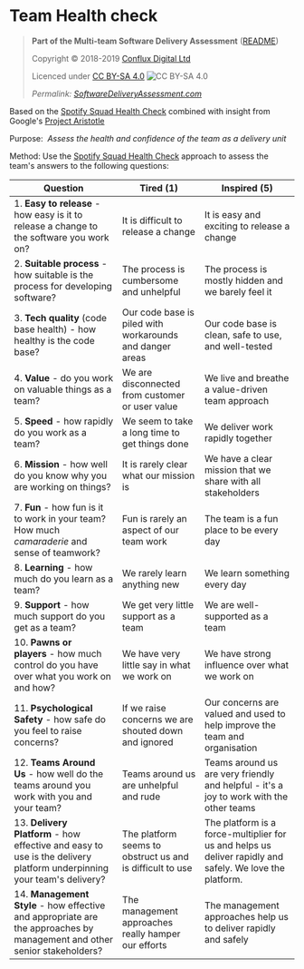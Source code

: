 # Team Health check

> **Part of the Multi-team Software Delivery Assessment** ([README](README.md))
> 
> Copyright © 2018-2019 [Conflux Digital Ltd](https://confluxdigital.net/)
> 
> Licenced under [CC BY-SA 4.0](https://creativecommons.org/licenses/by-sa/4.0/) ![CC BY-SA 4.0](https://licensebuttons.net/l/by-sa/3.0/88x31.png)
>
> _Permalink: [SoftwareDeliveryAssessment.com](http://SoftwareDeliveryAssessment.com/)_ 

Based on the [Spotify Squad Health Check](https://labs.spotify.com/2014/09/16/squad-health-check-model/) combined with insight from Google's [Project Aristotle](https://rework.withgoogle.com/print/guides/5721312655835136/)

Purpose:  *Assess the health and confidence of the team as a delivery unit*

Method: Use the [Spotify Squad Health Check](https://labs.spotify.com/2014/09/16/squad-health-check-model/) approach to assess the team's answers to the following questions:

| **Question**                                                                                                              | **Tired (1)**                                             | **Inspired (5)**                                                                                         |
| ------------------------------------------------------------------------------------------------------------------------- | --------------------------------------------------------- | -------------------------------------------------------------------------------------------------------- |
| 1\. **Easy to release** - how easy is it to release a change to the software you work on?                                 | It is difficult to release a change                       | It is easy and exciting to release a change                                                              |
| 2\. **Suitable process** - how suitable is the process for developing software?                                           | The process is cumbersome and unhelpful                   | The process is mostly hidden and we barely feel it                                                       |
| 3\. **Tech quality** (code base health) - how healthy is the code base?                                                   | Our code base is piled with workarounds and danger areas  | Our code base is clean, safe to use, and well-tested                                                     |
| 4\. **Value** - do you work on valuable things as a team?                                                                 | We are disconnected from customer or user value           | We live and breathe a value-driven team approach                                                         |
| 5\. **Speed** - how rapidly do you work as a team?                                                                        | We seem to take a long time to get things done            | We deliver work rapidly together                                                                         |
| 6\. **Mission** - how well do you know why you are working on things?                                                     | It is rarely clear what our mission is                    | We have a clear mission that we share with all stakeholders                                              |
| 7\. **Fun** - how fun is it to work in your team? How much *camaraderie* and sense of teamwork?                           | Fun is rarely an aspect of our team work                  | The team is a fun place to be every day                                                                  |
| 8\. **Learning** - how much do you learn as a team?                                                                       | We rarely learn anything new                              | We learn something every day                                                                             |
| 9\. **Support** - how much support do you get as a team?                                                                  | We get very little support as a team                      | We are well-supported as a team                                                                          |
| 10\. **Pawns or players** - how much control do you have over what you work on and how?                                   | We have very little say in what we work on                | We have strong influence over what we work on                                                            |
| 11\. **Psychological Safety** - how safe do you feel to raise concerns?                                                   | If we raise concerns we are shouted down and ignored      | Our concerns are valued and used to help improve the team and organisation                               |
| 12\. **Teams Around Us** - how well do the teams around you work with you and your team?                                  | Teams around us are unhelpful and rude                    | Teams around us are very friendly and helpful - it's a joy to work with the other teams                  |
| 13\. **Delivery Platform** - how effective and easy to use is the delivery platform underpinning your team's delivery?    | The platform seems to obstruct us and is difficult to use | The platform is a force-multiplier for us and helps us deliver rapidly and safely. We love the platform. |
| 14\. **Management Style** - how effective and appropriate are the approaches by management and other senior stakeholders? | The management approaches really hamper our efforts       | The management approaches help us to deliver rapidly and safely                                          |
